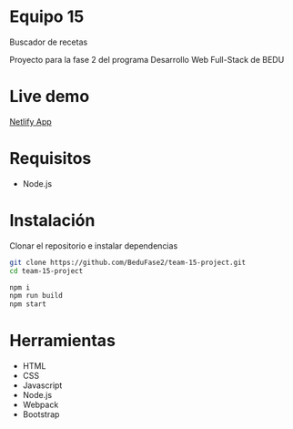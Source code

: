 # Equipo 15
Buscador de recetas

Proyecto para la fase 2 del programa Desarrollo Web Full-Stack de BEDU

# Live demo
<a href="[http://example.com/](https://loquacious-dragon-1fa137.netlify.app/)" target="_blank">Netlify App</a>

# Requisitos
* Node.js

# Instalación
Clonar el repositorio e instalar dependencias

````bash
git clone https://github.com/BeduFase2/team-15-project.git
cd team-15-project
````

````bash
npm i
npm run build
npm start
````
# Herramientas
* HTML
* CSS
* Javascript
* Node.js
* Webpack
* Bootstrap
